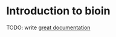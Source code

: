 # Introduction to bioin

TODO: write [great documentation](http://jacobian.org/writing/what-to-write/)
